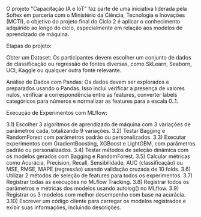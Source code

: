O projeto "Capacitação IA e IoT" faz parte de uma iniciativa liderada pela Softex em parceria com o Ministério da Ciência, Tecnologia e Inovações (MCTI), o objetivo do projeto final do Ciclo 2 é aplicar o conhecimento adquirido ao longo do ciclo, especialmente em relação aos modelos de aprendizado de máquina.

Etapas do projeto:

Obter um Dataset: Os participantes devem escolher um conjunto de dados de classificação ou regressão de fontes diversas, como SkLearn, Seaborn, UCI, Kaggle ou qualquer outra fonte relevante.

Análise de Dados com Pandas: Os dados devem ser explorados e preparados usando o Pandas. Isso inclui verificar a presença de valores nulos, verificar a correspondência entre as features, converter labels categóricos para números e normalizar as features para a escala 0..1.

Execução de Experimentos com MLflow:

3.1) Escolher 3 algoritmos de aprendizado de máquina com 3 variações de parâmetros cada, totalizando 9 variações.
3.2) Testar Bagging e RandomForest com parâmetros padrão ou personalizados.
3.3) Executar experimentos com GradientBoosting, XGBoost e LightGBM, com parâmetros padrão ou personalizados.
3.4) Testar métodos de seleção dinâmica com os modelos gerados com Bagging e RandomForest.
3.5) Calcular métricas como Acurácia, Precision, Recall, Sensibilidade, AUC (classificação) ou MSE, RMSE, MAPE (regressão) usando validação cruzada de 10 folds.
3.6) Utilizar 2 métodos de seleção de features para todos os experimentos.
3.7) Registrar todas as execuções no MLflow Tracking.
3.8) Registrar todos os parâmetros e métricas dos modelos usando autolog() no MLflow.
3.9) Registrar os 3 modelos com melhor desempenho com base na acurácia.
3.10) Escrever um código cliente para carregar os modelos registrados e exibir suas informações, incluindo descrições.
